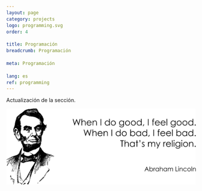 ```yaml
---
layout: page
category: projects
logo: programming.svg
order: 4

title: Programación
breadcrumb: Programación

meta: Programación

lang: es
ref: programming
---
```


Actualización de la sección.  

<a data-fancybox="gallery" href="/img/programming/Lincoln.png"><img src="/img/programming/Lincoln.png" alt=""></a>

